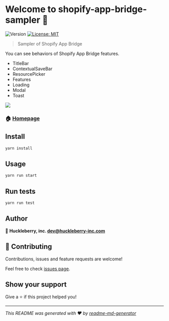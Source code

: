 # Welcome to shopify-app-bridge-sampler 👋
![Version](https://img.shields.io/badge/version-0.0.1-blue.svg?cacheSeconds=2592000)
[![License: MIT](https://img.shields.io/badge/License-MIT-yellow.svg)](#)

> Sampler of Shopify App Bridge

You can see behaviors of Shopify App Bridge features.

- TitleBar
- ContextualSaveBar
- ResourcePicker
- Features
- Loading
- Modal
- Toast

![](https://user-images.githubusercontent.com/189824/88084556-8fcd2600-cbbf-11ea-9e89-41588ad2ae15.gif)


### 🏠 [Homepage](https://github.com/huckleberry-inc/shopify-app-bridge-sampler)

## Install

```sh
yarn install
```

## Usage

```sh
yarn run start
```

## Run tests

```sh
yarn run test
```

## Author

👤 **Huckleberry, inc. <dev@huckleberry-inc.com>**


## 🤝 Contributing

Contributions, issues and feature requests are welcome!

Feel free to check [issues page](https://github.com/huckleberry-inc/shopify-app-bridge-sampler/issues). 

## Show your support

Give a ⭐️ if this project helped you!


***
_This README was generated with ❤️ by [readme-md-generator](https://github.com/kefranabg/readme-md-generator)_